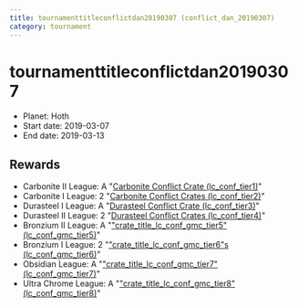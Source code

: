 ```yaml
---
title: tournamenttitleconflictdan20190307 (conflict_dan_20190307)
category: tournament
---
```

# tournamenttitleconflictdan20190307

  * Planet: Hoth
  * Start date: 2019-03-07
  * End date: 2019-03-13

## Rewards

  * Carbonite II League: A "[Carbonite Conflict Crate (lc_conf_tier1)](lc_conf_tier1.html)"
  * Carbonite I League: 2 "[Carbonite Conflict Crates (lc_conf_tier2)](lc_conf_tier2.html)"
  * Durasteel I League: A "[Durasteel Conflict Crate (lc_conf_tier3)](lc_conf_tier3.html)"
  * Durasteel II League: 2 "[Durasteel Conflict Crates (lc_conf_tier4)](lc_conf_tier4.html)"
  * Bronzium II League: A "["crate_title_lc_conf_gmc_tier5" (lc_conf_gmc_tier5)](lc_conf_gmc_tier5.html)"
  * Bronzium I League: 2 "["crate_title_lc_conf_gmc_tier6"s (lc_conf_gmc_tier6)](lc_conf_gmc_tier6.html)"
  * Obsidian League: A "["crate_title_lc_conf_gmc_tier7" (lc_conf_gmc_tier7)](lc_conf_gmc_tier7.html)"
  * Ultra Chrome League: A "["crate_title_lc_conf_gmc_tier8" (lc_conf_gmc_tier8)](lc_conf_gmc_tier8.html)"
